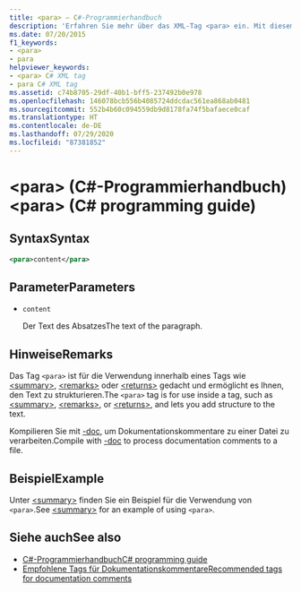 ```yaml
---
title: <para> – C#-Programmierhandbuch
description: 'Erfahren Sie mehr über das XML-Tag <para> ein. Mit diesem Tag können Sie dem Text in einem anderen Tag Struktur hinzufügen, beispielsweise so: <summary>, <remarks>oder <returns>.'
ms.date: 07/20/2015
f1_keywords:
- <para>
- para
helpviewer_keywords:
- <para> C# XML tag
- para C# XML tag
ms.assetid: c74b8705-29df-40b1-bff5-237492b0e978
ms.openlocfilehash: 146078bcb556b4085724ddcdac561ea868ab0481
ms.sourcegitcommit: 552b4b60c094559db9d8178fa74f5bafaece0caf
ms.translationtype: HT
ms.contentlocale: de-DE
ms.lasthandoff: 07/29/2020
ms.locfileid: "87381852"
---
```

# <a name="para-c-programming-guide"></a><span data-ttu-id="4b6c9-108">\<para> (C#-Programmierhandbuch)</span><span class="sxs-lookup"><span data-stu-id="4b6c9-108">\<para> (C# programming guide)</span></span>

## <a name="syntax"></a><span data-ttu-id="4b6c9-109">Syntax</span><span class="sxs-lookup"><span data-stu-id="4b6c9-109">Syntax</span></span>

```xml
<para>content</para>
```

## <a name="parameters"></a><span data-ttu-id="4b6c9-110">Parameter</span><span class="sxs-lookup"><span data-stu-id="4b6c9-110">Parameters</span></span>

- `content`

  <span data-ttu-id="4b6c9-111">Der Text des Absatzes</span><span class="sxs-lookup"><span data-stu-id="4b6c9-111">The text of the paragraph.</span></span>

## <a name="remarks"></a><span data-ttu-id="4b6c9-112">Hinweise</span><span class="sxs-lookup"><span data-stu-id="4b6c9-112">Remarks</span></span>

<span data-ttu-id="4b6c9-113">Das Tag `<para>` ist für die Verwendung innerhalb eines Tags wie [\<summary>](./summary.md), [\<remarks>](./remarks.md) oder [\<returns>](./returns.md) gedacht und ermöglicht es Ihnen, den Text zu strukturieren.</span><span class="sxs-lookup"><span data-stu-id="4b6c9-113">The `<para>` tag is for use inside a tag, such as [\<summary>](./summary.md), [\<remarks>](./remarks.md), or [\<returns>](./returns.md), and lets you add structure to the text.</span></span>

<span data-ttu-id="4b6c9-114">Kompilieren Sie mit [-doc](../../language-reference/compiler-options/doc-compiler-option.md), um Dokumentationskommentare zu einer Datei zu verarbeiten.</span><span class="sxs-lookup"><span data-stu-id="4b6c9-114">Compile with [-doc](../../language-reference/compiler-options/doc-compiler-option.md) to process documentation comments to a file.</span></span>

## <a name="example"></a><span data-ttu-id="4b6c9-115">Beispiel</span><span class="sxs-lookup"><span data-stu-id="4b6c9-115">Example</span></span>

<span data-ttu-id="4b6c9-116">Unter [\<summary>](./summary.md) finden Sie ein Beispiel für die Verwendung von `<para>`.</span><span class="sxs-lookup"><span data-stu-id="4b6c9-116">See [\<summary>](./summary.md) for an example of using `<para>`.</span></span>

## <a name="see-also"></a><span data-ttu-id="4b6c9-117">Siehe auch</span><span class="sxs-lookup"><span data-stu-id="4b6c9-117">See also</span></span>

- [<span data-ttu-id="4b6c9-118">C#-Programmierhandbuch</span><span class="sxs-lookup"><span data-stu-id="4b6c9-118">C# programming guide</span></span>](../index.md)
- [<span data-ttu-id="4b6c9-119">Empfohlene Tags für Dokumentationskommentare</span><span class="sxs-lookup"><span data-stu-id="4b6c9-119">Recommended tags for documentation comments</span></span>](./recommended-tags-for-documentation-comments.md)
